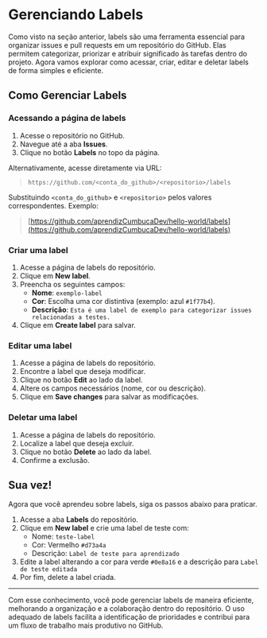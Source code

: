 # Gerenciando Labels

Como visto na seção anterior, labels são uma ferramenta essencial para organizar issues e pull requests em um repositório do GitHub. Elas permitem categorizar, priorizar e atribuir significado às tarefas dentro do projeto. Agora vamos explorar como acessar, criar, editar e deletar labels de forma simples e eficiente.

## Como Gerenciar Labels

### Acessando a página de labels

1. Acesse o repositório no GitHub.
2. Navegue até a aba **Issues**.
3. Clique no botão **Labels** no topo da página.

Alternativamente, acesse diretamente via URL:

> &#x20;`https://github.com/<conta_do_github>/<repositorio>/labels`&#x20;

Substituindo `<conta_do_github>` e `<repositorio>` pelos valores correspondentes. Exemplo:

> [https://github.com/aprendizCumbucaDev/hello-world/labels](https://github.com/aprendizCumbucaDev/hello-world/labels)

### Criar uma label

1. Acesse a página de labels do repositório.
2. Clique em **New label**.
3. Preencha os seguintes campos:
   * **Nome**: `exemplo-label`
   * **Cor**: Escolha uma cor distintiva (exemplo: azul `#1f77b4`).
   * **Descrição**: `Esta é uma label de exemplo para categorizar issues relacionadas a testes.`
4. Clique em **Create label** para salvar.

### Editar uma label

1. Acesse a página de labels do repositório.
2. Encontre a label que deseja modificar.
3. Clique no botão **Edit** ao lado da label.
4. Altere os campos necessários (nome, cor ou descrição).
5. Clique em **Save changes** para salvar as modificações.

### Deletar uma label

1. Acesse a página de labels do repositório.
2. Localize a label que deseja excluir.
3. Clique no botão **Delete** ao lado da label.
4. Confirme a exclusão.

## Sua vez!

Agora que você aprendeu sobre labels, siga os passos abaixo para praticar.

1. Acesse a aba **Labels** do repositório.
2. Clique em **New label** e crie uma label de teste com:
   * Nome: `teste-label`
   * Cor: Vermelho `#d73a4a`
   * Descrição: `Label de teste para aprendizado`
3. Edite a label alterando a cor para verde `#0e8a16` e a descrição para `Label de teste editada`
4. Por fim, delete a label criada.

***

Com esse conhecimento, você pode gerenciar labels de maneira eficiente, melhorando a organização e a colaboração dentro do repositório. O uso adequado de labels facilita a identificação de prioridades e contribui para um fluxo de trabalho mais produtivo no GitHub.
